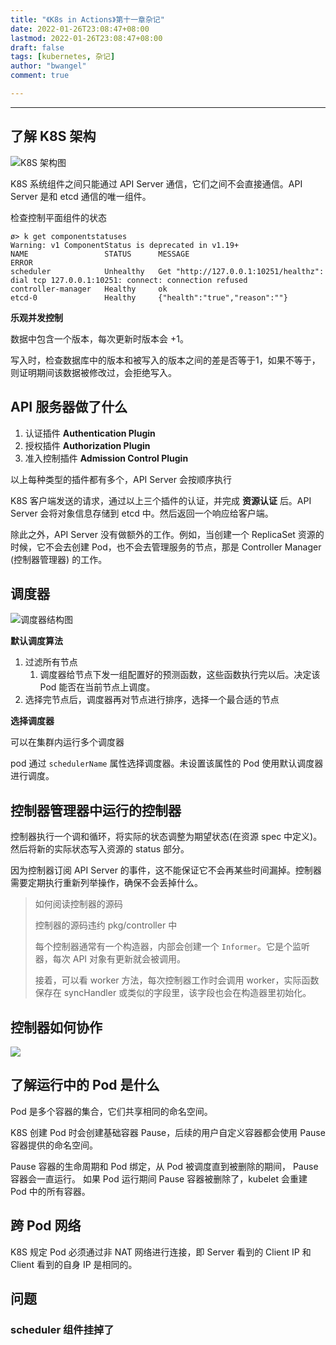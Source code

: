 ```yaml
---
title: "《K8s in Actions》第十一章杂记"
date: 2022-01-26T23:08:47+08:00
lastmod: 2022-01-26T23:08:47+08:00
draft: false
tags: [kubernetes, 杂记]
author: "bwangel"
comment: true

---
```


<!--more-->
---

## 了解 K8S 架构

![K8S 架构图](https://passage-1253400711.cos.ap-beijing.myqcloud.com//2022-01-27-000255.png)

K8S 系统组件之间只能通过 API Server 通信，它们之间不会直接通信。API Server 是和 etcd 通信的唯一组件。

检查控制平面组件的状态

```shell
ø> k get componentstatuses
Warning: v1 ComponentStatus is deprecated in v1.19+
NAME                 STATUS      MESSAGE                                                                                       ERROR
scheduler            Unhealthy   Get "http://127.0.0.1:10251/healthz": dial tcp 127.0.0.1:10251: connect: connection refused
controller-manager   Healthy     ok
etcd-0               Healthy     {"health":"true","reason":""}
```

__乐观并发控制__

数据中包含一个版本，每次更新时版本会 +1。

写入时，检查数据库中的版本和被写入的版本之间的差是否等于1，如果不等于，则证明期间该数据被修改过，会拒绝写入。

## API 服务器做了什么

1. 认证插件 __Authentication Plugin__
2. 授权插件 __Authorization Plugin__
3. 准入控制插件 __Admission Control Plugin__

以上每种类型的插件都有多个，API Server 会按顺序执行

K8S 客户端发送的请求，通过以上三个插件的认证，并完成 __资源认证__ 后。API Server 会将对象信息存储到 etcd 中。然后返回一个响应给客户端。

除此之外，API Server 没有做额外的工作。例如，当创建一个 ReplicaSet 资源的时候，它不会去创建 Pod，也不会去管理服务的节点，那是 Controller Manager (控制器管理器) 的工作。

## 调度器

![调度器结构图](https://passage-1253400711.cos.ap-beijing.myqcloud.com/2022-01-26-234210.png)

__默认调度算法__

1. 过滤所有节点
   1. 调度器给节点下发一组配置好的预测函数，这些函数执行完以后。决定该 Pod 能否在当前节点上调度。
2. 选择完节点后，调度器再对节点进行排序，选择一个最合适的节点

__选择调度器__

可以在集群内运行多个调度器

pod 通过 `schedulerName` 属性选择调度器。未设置该属性的 Pod 使用默认调度器进行调度。

## 控制器管理器中运行的控制器

控制器执行一个调和循环，将实际的状态调整为期望状态(在资源 spec 中定义)。然后将新的实际状态写入资源的 status 部分。

因为控制器订阅 API Server 的事件，这不能保证它不会再某些时间漏掉。控制器需要定期执行重新列举操作，确保不会丢掉什么。

> 如何阅读控制器的源码
> 
> 控制器的源码违约 pkg/controller 中
> 
> 每个控制器通常有一个构造器，内部会创建一个 `Informer`。它是个监听器，每次 API 对象有更新就会被调用。
> 
> 接着，可以看 worker 方法，每次控制器工作时会调用 worker，实际函数保存在 syncHandler 或类似的字段里，该字段也会在构造器里初始化。

## 控制器如何协作

![](https://passage-1253400711.cos.ap-beijing.myqcloud.com/2022-02-09-235435.png)

## 了解运行中的 Pod 是什么

Pod 是多个容器的集合，它们共享相同的命名空间。

K8S 创建 Pod 时会创建基础容器 Pause，后续的用户自定义容器都会使用 Pause 容器提供的命名空间。

Pause 容器的生命周期和 Pod 绑定，从 Pod 被调度直到被删除的期间， Pause 容器会一直运行。
如果 Pod 运行期间 Pause 容器被删除了，kubelet 会重建 Pod 中的所有容器。

##  跨 Pod 网络

K8S 规定 Pod 必须通过非 NAT 网络进行连接，即 Server 看到的 Client IP 和 Client 看到的自身 IP 是相同的。

## 问题

### scheduler 组件挂掉了